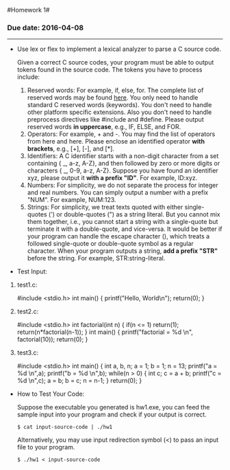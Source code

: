 #Homework 1#
### Due date: 2016-04-08 ###

----------

- Use lex or flex to implement a lexical analyzer to parse a C source code.  

	Given a correct C source codes, your program must be able to output tokens found in the source code. The tokens you have to process include:	
	1. Reserved words: For example, if, else, for. The complete list of reserved words may be found [here](https://msdn.microsoft.com/en-us/library/befeaky0.aspx). You only need to handle standard C reserved words (keywords). You don't need to handle other platform specific extensions. Also you don't need to handle preprocess directives like #include and #define. Please output reserved words **in uppercase**, e.g., IF, ELSE, and FOR.
	2. Operators: For example, + and -. You may find the list of operators from here and here. Please enclose an identified operator **with brackets**, e.g., [+], [-], and [*].
	3. Identifiers: A C identifier starts with a non-digit character from a set containing { _, a-z, A-Z}, and then followed by zero or more digits or characters { _, 0-9, a-z, A-Z}. Suppose you have found an identifier xyz, please output it **with a prefix "ID"**. For example, ID:xyz. 
	4. Numbers: For simplicity, we do not separate the process for integer and real numbers. You can simply output a number with a prefix "NUM". For example, NUM:123. 
	5. Strings: For simplicity, we treat texts quoted with either single-quotes (') or double-quotes (") as a string literal. But you cannot mix them together, i.e., you cannot start a string with a single-quote but terminate it with a double-quote, and vice-versa. It would be better if your program can handle the escape character (\), which treats a followed single-quote or double-quote symbol as a regular character. When your program outputs a string, **add a prefix "STR"** before the string. For example, STR:string-literal.

-  Test Input:

1) test1.c:

    #include <stdio.h>
    int main() {
    	printf("Hello, World\n");
    	return(0);
    }

2) test2.c:

    #include <stdio.h>
    int factorial(int n) {
    	if(n <= 1)
   	 	return(1);
    	return(n*factorial(n-1));
    }
    int main() {
    	printf("factorial = %d \n", factorial(10));
    	return(0);
    }

3) test3.c:

    #include <stdio.h>
    int main() {
    	int a, b, n;
    	a = 1;
    	b = 1;
    	n = 13;
    	printf("a = %d \n",a);
    	printf("b = %d \n",b);
    	while(n > 0) {
    		int c;
    		c = a + b;
    		printf("c = %d \n",c);
    		a = b;
    		b = c;
    		n = n-1;
    	}
    	return(0);
    }

- How to Test Your Code:

	Suppose the executable you generated is hw1.exe, you can feed the sample input into your program and check if your output is correct.

	`$ cat input-source-code | ./hw1`

	Alternatively, you may use input redirection symbol (<) to pass an input file to your program.

	`$ ./hw1 < input-source-code`

